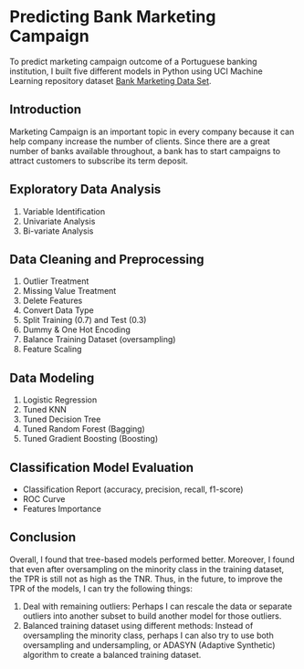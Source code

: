 # Predicting Bank Marketing Campaign
To predict marketing campaign outcome of a Portuguese banking institution, I built five different models in Python using UCI Machine Learning repository dataset [Bank Marketing Data Set](https://archive.ics.uci.edu/ml/datasets/Bank+Marketing).
## Introduction
Marketing Campaign is an important topic in every company because it can help company increase the number of clients. Since there are a great number of banks available throughout, a bank has to start campaigns to attract customers to subscribe its term deposit. 
## Exploratory Data Analysis
1. Variable Identification
2. Univariate Analysis
3. Bi-variate Analysis
## Data Cleaning and Preprocessing
1. Outlier Treatment
2. Missing Value Treatment
3. Delete Features
4. Convert Data Type
5. Split Training (0.7) and Test (0.3)
6. Dummy & One Hot Encoding 
7. Balance Training Dataset (oversampling)
8. Feature Scaling
## Data Modeling
1. Logistic Regression
2. Tuned KNN
3. Tuned Decision Tree
4. Tuned Random Forest (Bagging)
5. Tuned Gradient Boosting (Boosting)
## Classification Model Evaluation
   - Classification Report (accuracy, precision, recall, f1-score)
   - ROC Curve
   - Features Importance
## Conclusion
Overall, I found that tree-based models performed better. Moreover, I found that even after oversampling on the minority class in the training dataset, the TPR is still not as high as the TNR. Thus, in the future, to improve the TPR of the models, I can try the following things: 
1. Deal with remaining outliers: Perhaps I can rescale the data or separate outliers into another subset to build another model for those outliers.
2. Balanced training dataset using different methods: Instead of oversampling the minority class, perhaps I can also try to use both oversampling and undersampling, or ADASYN (Adaptive Synthetic) algorithm to create a balanced training dataset.
